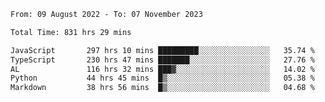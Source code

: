 
<!--START_SECTION:waka-->

```txt
From: 09 August 2022 - To: 07 November 2023

Total Time: 831 hrs 29 mins

JavaScript       297 hrs 10 mins █████████░░░░░░░░░░░░░░░░   35.74 %
TypeScript       230 hrs 47 mins ███████░░░░░░░░░░░░░░░░░░   27.76 %
AL               116 hrs 32 mins ███▓░░░░░░░░░░░░░░░░░░░░░   14.02 %
Python           44 hrs 45 mins  █▒░░░░░░░░░░░░░░░░░░░░░░░   05.38 %
Markdown         38 hrs 56 mins  █▒░░░░░░░░░░░░░░░░░░░░░░░   04.68 %
```

<!--END_SECTION:waka-->











